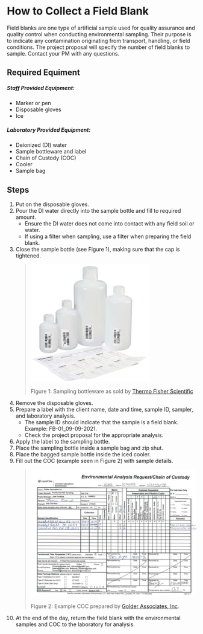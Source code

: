 [//]: # (Audience: entry level environmental staff conducting field sampling. They will be familiar with how to conduct sampling, the purpose of sampling, and laboratory standards like COCs. This is designed to be a general guide--specifics that may vary depending on the company, project, or laboratory are not detailed. Instead, this guide is intended to follow general industry practices.)
 # How to Collect a Field Blank
 Field blanks are one type of artificial sample used for quality assurance and quality control when conducting environmental sampling. Their purpose is to indicate any contamination originating from transport, handling, or field conditions. The project proposal will specify the number of field blanks to sample. Contact your PM with any questions.
 ## Required Equiment
##### Staff Provided Equipment:
 - Marker or pen
- Disposable gloves
- Ice

##### Laboratory Provided Equipment:
- Deionized (DI) water 
- Sample bottleware and label
- Chain of Custody (COC)
- Cooler
- Sample bag

## Steps
1. Put on the disposable gloves.
2. Pour the DI water directly into the sample bottle and fill to required amount. 
    * Ensure the DI water does not come into contact with any field soil or water.
    * If using a filter when sampling, use a filter when preparing the field blank.
3. Close the sample bottle (see Figure 1), making sure that the cap is tightened.
    > ![Bottleware](bottleware.jpg)
    > 
    > Figure 1: Sampling bottleware as sold by [Thermo Fisher Scientific](https://www.thermofisher.com/order/catalog/product/N319-0125#/N319-0125)
4. Remove the disposable gloves.
5. Prepare a label with the client name, date and time, sample ID, sampler, and laboratory analysis.
    * The sample ID should indicate that the sample is a field blank. Example: FB-01_09-09-2021.
    * Check the project proposal for the appropriate analysis.
6. Apply the label to the sampling bottle.
7. Place the sampling bottle inside a sample bag and zip shut.
8. Place the bagged sample bottle inside the iced cooler.
9. Fill out the COC (example seen in Figure 2) with sample details.
    > ![COC](chain.jpg)
    > 
    > Figure 2: Example COC prepared by [Golder Associates, Inc](https://www4.des.state.nh.us/IISProxy/IISProxy.dll?ContentId=4771881).
10. At the end of the day, return the field blank with the environmental samples and COC to the laboratory for analysis.
